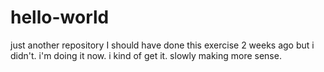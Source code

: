 # hello-world
just another repository 
I should have done this exercise 2 weeks ago but i didn't. i'm doing it now. i kind of get it. slowly making more sense. 
